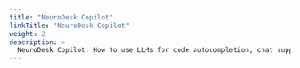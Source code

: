 ```yaml
---
title: "NeuroDesk Copilot"
linkTitle: "NeuroDesk Copilot"
weight: 2
description: >
  NeuroDesk Copilot: How to use LLMs for code autocompletion, chat support in NeuroDesk ecosystem
---
```




